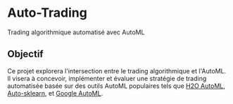 # Auto-Trading
Trading algorithmique automatisé avec AutoML

## Objectif

Ce projet explorera l'intersection entre le trading algorithmique et l'AutoML. Il visera à concevoir, implémenter et évaluer
une stratégie de trading automatisée basée sur des outils AutoML populaires tels que [H2O AutoML](https://docs.h2o.ai/h2o/latest-stable/h2o-docs/automl.html), [Auto-sklearn](https://automl.github.io/auto-sklearn/master/), et
[Google AutoML](https://developers.google.com/machine-learning/crash-course/automl).
